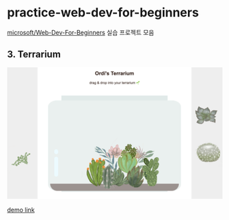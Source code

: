 # practice-web-dev-for-beginners

[microsoft/Web-Dev-For-Beginners](https://github.com/microsoft/Web-Dev-For-Beginners) 실습 프로젝트 모음

## 3. Terrarium

![테라리움 프로젝트 이미지](./3-terrarium/images/results.png)

[demo link](https://daehungwak.github.io/practice-web-dev-for-beginners/3-terrarium/)

